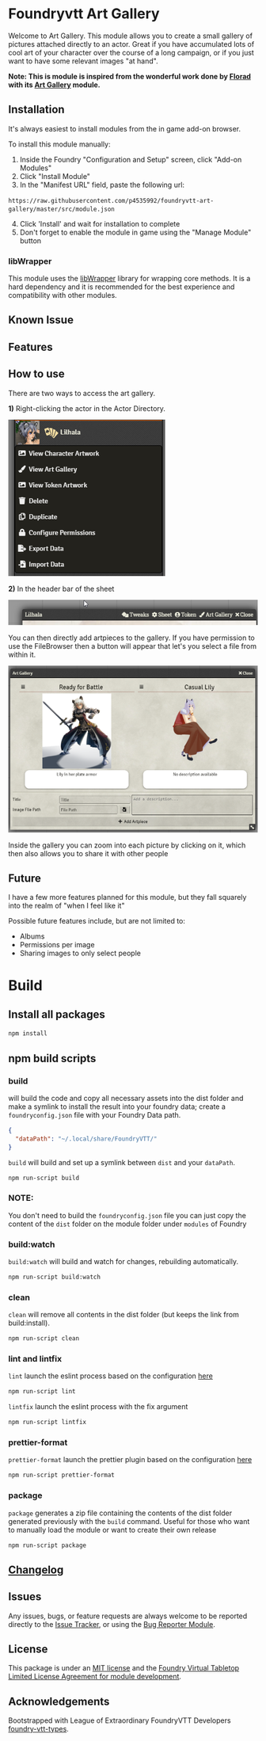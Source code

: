 # Foundryvtt Art Gallery

Welcome to Art Gallery. This module allows you to create a small gallery of pictures attached directly to an actor. Great if you have accumulated lots of cool art of your character over the course of a long campaign, or if you just want to have some relevant images "at hand".

**Note: This is module is inspired from the  wonderful work done by [Florad](https://gitlab.com/florad-foundry) with its [Art Gallery](https://gitlab.com/florad-foundry/art-gallery) module.**

## Installation

It's always easiest to install modules from the in game add-on browser.

To install this module manually:
1.  Inside the Foundry "Configuration and Setup" screen, click "Add-on Modules"
2.  Click "Install Module"
3.  In the "Manifest URL" field, paste the following url:

`https://raw.githubusercontent.com/p4535992/foundryvtt-art-gallery/master/src/module.json`

4.  Click 'Install' and wait for installation to complete
5.  Don't forget to enable the module in game using the "Manage Module" button

### libWrapper

This module uses the [libWrapper](https://github.com/ruipin/fvtt-lib-wrapper) library for wrapping core methods. It is a hard dependency and it is recommended for the best experience and compatibility with other modules.


## Known Issue

## Features

## How to use

There are two ways to access the art gallery.

**1)** Right-clicking the actor in the Actor Directory.

![Actor Directory](doc/actor_directory.png) 

**2)** In the header bar of the sheet

![Actorsheet Header](doc/actorsheet_header.png) 

You can then directly add artpieces to the gallery. If you have permission to use the FileBrowser then a button will appear that let's you select a file from within it.

![The gallery](doc/gallery.png)

Inside the gallery you can zoom into each picture by clicking on it, which then also allows you to share it with other people

## Future

I have a few more features planned for this module, but they fall squarely into the realm of "when I feel like it"

Possible future features include, but are not limited to:

- Albums
- Permissions per image
- Sharing images to only select people


# Build

## Install all packages

```bash
npm install
```
## npm build scripts

### build

will build the code and copy all necessary assets into the dist folder and make a symlink to install the result into your foundry data; create a
`foundryconfig.json` file with your Foundry Data path.

```json
{
  "dataPath": "~/.local/share/FoundryVTT/"
}
```

`build` will build and set up a symlink between `dist` and your `dataPath`.

```bash
npm run-script build
```

### NOTE:

You don't need to build the `foundryconfig.json` file you can just copy the content of the `dist` folder on the module folder under `modules` of Foundry

### build:watch

`build:watch` will build and watch for changes, rebuilding automatically.

```bash
npm run-script build:watch
```

### clean

`clean` will remove all contents in the dist folder (but keeps the link from build:install).

```bash
npm run-script clean
```
### lint and lintfix

`lint` launch the eslint process based on the configuration [here](./.eslintrc)

```bash
npm run-script lint
```

`lintfix` launch the eslint process with the fix argument

```bash
npm run-script lintfix
```

### prettier-format

`prettier-format` launch the prettier plugin based on the configuration [here](./.prettierrc)

```bash
npm run-script prettier-format
```

### package

`package` generates a zip file containing the contents of the dist folder generated previously with the `build` command. Useful for those who want to manually load the module or want to create their own release

```bash
npm run-script package
```

## [Changelog](./changelog.md)

## Issues

Any issues, bugs, or feature requests are always welcome to be reported directly to the [Issue Tracker](https://github.com/p4535992/foundryvtt-art-gallery/issues ), or using the [Bug Reporter Module](https://foundryvtt.com/packages/bug-reporter/).

## License

This package is under an [MIT license](LICENSE) and the [Foundry Virtual Tabletop Limited License Agreement for module development](https://foundryvtt.com/article/license/).

## Acknowledgements

Bootstrapped with League of Extraordinary FoundryVTT Developers  [foundry-vtt-types](https://github.com/League-of-Foundry-Developers/foundry-vtt-types).
